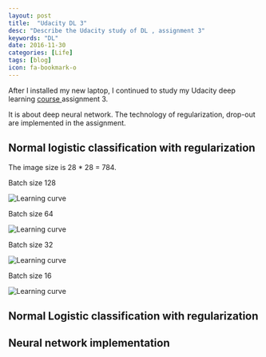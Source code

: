 ```yaml
---
layout: post
title:  "Udacity DL 3"
desc: "Describe the Udacity study of DL , assignment 3"
keywords: "DL"
date: 2016-11-30
categories: [Life]
tags: [blog]
icon: fa-bookmark-o
---
```


After I installed my new laptop, I continued to study my Udacity deep learning
[course ](https://classroom.udacity.com/courses/ud730) assignment 3.

It is about deep neural network.
The technology of regularization, drop-out are implemented in the assignment.

## Normal logistic classification with regularization

The image size is 28 * 28 = 784.

Batch size 128

![Learning curve](https://rdcsung.github.io/static/img/blog/udacity/learning_curve_1.png)

Batch size 64

![Learning curve](https://rdcsung.github.io/static/img/blog/udacity/learning_curve_2.png)

Batch size 32

![Learning curve](https://rdcsung.github.io/static/img/blog/udacity/learning_curve_3.png)

Batch size 16

![Learning curve](https://rdcsung.github.io/static/img/blog/udacity/learning_curve_3.png)


## Normal Logistic classification with regularization

## Neural network implementation
